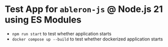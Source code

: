 # Test App for `ableron-js` @ Node.js 21 using ES Modules

* `npm run start` to test whether application starts
* `docker compose up --build` to test whether dockerized application starts
